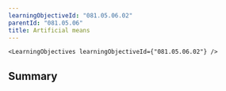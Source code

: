 ```yaml
---
learningObjectiveId: "081.05.06.02"
parentId: "081.05.06"
title: Artificial means
---
```


```tsx eval
<LearningObjectives learningObjectiveId={"081.05.06.02"} />
```

## Summary
